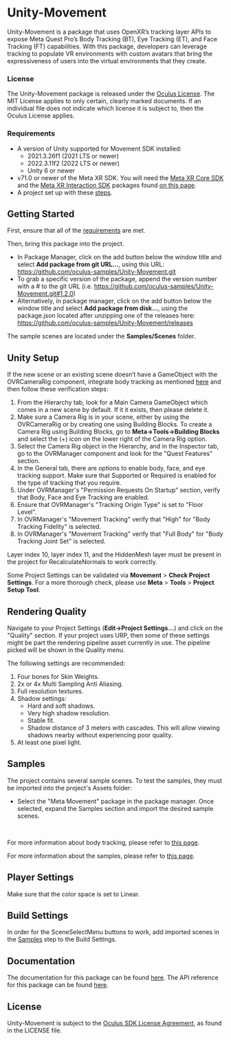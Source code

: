 # Unity-Movement
Unity-Movement is a package that uses OpenXR’s tracking layer APIs to expose Meta Quest Pro’s Body Tracking (BT), Eye Tracking (ET), and Face Tracking (FT) capabilities. With this package, developers can leverage tracking to populate VR environments with custom avatars that bring the expressiveness of users into the virtual environments that they create.

### License
The Unity-Movement package is released under the [Oculus License](https://github.com/oculus-samples/Unity-Movement/blob/main/LICENSE.md). The MIT License applies to only certain, clearly marked documents. If an individual file does not indicate which license it is subject to, then the Oculus License applies.

### Requirements
- A version of Unity supported for Movement SDK installed:
  - 2021.3.26f1 (2021 LTS or newer)
  - 2022.3.11f2 (2022 LTS or newer)
  - Unity 6 or newer
- v71.0 or newer of the Meta XR SDK. You will need the [Meta XR Core SDK](https://assetstore.unity.com/packages/tools/integration/meta-xr-core-sdk-269169) and the [Meta XR Interaction SDK](https://assetstore.unity.com/packages/tools/integration/meta-xr-interaction-sdk-265014) packages found [on this page](https://assetstore.unity.com/publishers/25353).
- A project set up with these [steps](https://developers.meta.com/horizon/documentation/unity/move-unity-getting-started#unity-project-setup).


## Getting Started
First, ensure that all of the [requirements](#requirements) are met.

Then, bring this package into the project.
- In Package Manager, click on the add button below the window title and select **Add package from git URL…**, using this URL: https://github.com/oculus-samples/Unity-Movement.git
- To grab a specific version of the package, append the version number with a # to the git URL (i.e. https://github.com/oculus-samples/Unity-Movement.git#1.2.0)
- Alternatively, in package manager, click on the add button below the window title and select **Add package from disk...**, using the package.json located after unzipping one of the releases here: https://github.com/oculus-samples/Unity-Movement/releases

The sample scenes are located under the **Samples/Scenes** folder.

## Unity Setup

If the new scene or an existing scene doesn’t have a GameObject with the OVRCameraRig component, integrate body tracking as mentioned [here](https://developers.meta.com/horizon/documentation/unity/move-body-tracking/#integrate-body-tracking) and then follow these verification steps:
1. From the Hierarchy tab, look for a Main Camera GameObject which comes in a new scene by default. If it it exists, then please delete it.
2. Make sure a Camera Rig is in your scene, either by using the OVRCameraRig or by creating one using Building Blocks. To create a Camera Rig using Building Blocks, go to **Meta->Tools->Building Blocks** and select the (+) icon on the lower right of the Camera Rig option.
3. Select the Camera Rig object in the Hierarchy, and in the Inspector tab, go to the OVRManager component and look for the "Quest Features" section.
4. In the General tab, there are options to enable body, face, and eye tracking support. Make sure that Supported or Required is enabled for the type of tracking that you require.
5. Under OVRManager's "Permission Requests On Startup" section, verify that Body, Face and Eye Tracking are enabled.
6. Ensure that OVRManager's "Tracking Origin Type" is set to "Floor Level".
7. In OVRManager's "Movement Tracking" verify that "High" for "Body Tracking Fidelity" is selected.
8. In OVRManager's "Movement Tracking" verify that "Full Body" for "Body Tracking Joint Set" is selected.

Layer index 10, layer index 11, and the HiddenMesh layer must be present in the project for RecalculateNormals to work correctly.

Some Project Settings can be validated via **Movement** > **Check Project Settings**. For a more thorough check, please use **Meta** > **Tools** > **Project Setup Tool**.

## Rendering Quality
Navigate to your Project Settings (**Edit->Project Settings...**) and click on
the "Quality" section. If your project uses URP,
then some of these settings might be part the rendering pipeline asset currently
in use. The pipeline picked will be shown in the Quality menu.

The following settings are recommended:
1. Four bones for Skin Weights.
2. 2x or 4x Multi Sampling Anti Aliasing.
3. Full resolution textures.
4. Shadow settings:
    - Hard and soft shadows.
    - Very high shadow resolution.
    - Stable fit.
    - Shadow distance of 3 meters with cascades. This will allow viewing shadows
nearby without experiencing poor quality.
5. At least one pixel light.

## Samples

The project contains several sample scenes. To test the samples, they must be imported into the project's Assets folder:
- Select the "Meta Movement" package in the package manager. Once selected, expand the Samples section and import the desired sample scenes.
<br>


For more information about body tracking, please refer to [this page](https://developers.meta.com/horizon/documentation/unity/move-body-tracking/).

For more information about the samples, please refer to [this page](https://developers.meta.com/horizon/documentation/unity/body-tracking-samples).

## Player Settings

Make sure that the color space is set to Linear.

## Build Settings

In order for the SceneSelectMenu buttons to work, add imported scenes in the [Samples](#samples) step to the Build Settings.

## Documentation
The documentation for this package can be found [here](https://developers.meta.com/horizon/documentation/unity/move-overview/).
The API reference for this package can be found [here](https://oculus-samples.github.io/Unity-Movement/).

## License
Unity-Movement is subject to the [Oculus SDK License Agreement](https://developers.meta.com/horizon/licenses/oculussdk/), as found in the LICENSE file.
